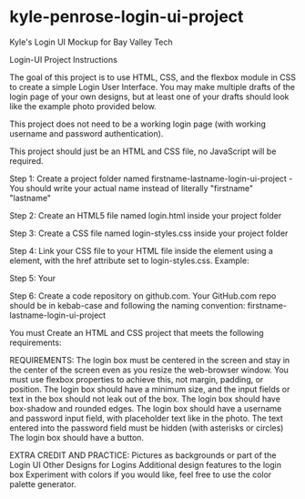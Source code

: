 # kyle-penrose-login-ui-project
Kyle's Login UI Mockup for Bay Valley Tech


Login-UI Project Instructions

The goal of this project is to use HTML, CSS, and the flexbox module in CSS to create a simple Login User Interface.  You may make multiple drafts of the login page of your own designs, but at least one of your drafts should look like the example photo provided below.


This project does not need to be a working login page (with working username and password authentication). 
 
This project should just be an HTML and CSS file, no JavaScript will be required.

Step 1: Create a project folder named  firstname-lastname-login-ui-project 
-You should write your actual name instead of literally "firstname" "lastname"

Step 2: Create an HTML5 file named login.html inside your project folder

Step 3: Create a CSS file named login-styles.css inside your project folder

Step 4: Link your CSS file to your HTML file inside the <head></head> element using a <link> element, with the href attribute set to login-styles.css. 
Example: <link rel="stylesheet" href="login-styles.css">

Step 5: Your <title> element should be titled :  <title>"Yourname"'s Login UI Project</title>

Step 6: Create a code repository on github.com.
Your GitHub.com repo should be in kebab-case and following the naming convention:
firstname-lastname-login-ui-project

You must Create an HTML and CSS project that meets the following requirements:

REQUIREMENTS:
The login box must be centered in the screen and stay in the center of the screen even as you resize the web-browser window.
You must use flexbox properties to achieve this, not margin, padding, or position.
The login box should have a minimum size, and the input fields or text in the box should not leak out of the box.
The login box should have box-shadow and rounded edges.
The login box should have a username and password input field, with placeholder text like in the photo.
The text entered into the password field must be hidden (with asterisks or circles)
The login box should have a button.

EXTRA CREDIT AND PRACTICE:
Pictures as backgrounds or part of the Login UI
Other Designs for Logins
Additional design features to the login box
Experiment with colors if you would like, feel free to use the color palette generator.
